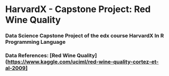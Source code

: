 # HarvardX - Capstone Project: Red Wine Quality

### Data Science Capstone Project of the edx course HarvardX In R Programming Language

### Data References: [Red Wine Quality] (https://www.kaggle.com/uciml/red-wine-quality-cortez-et-al-2009]

